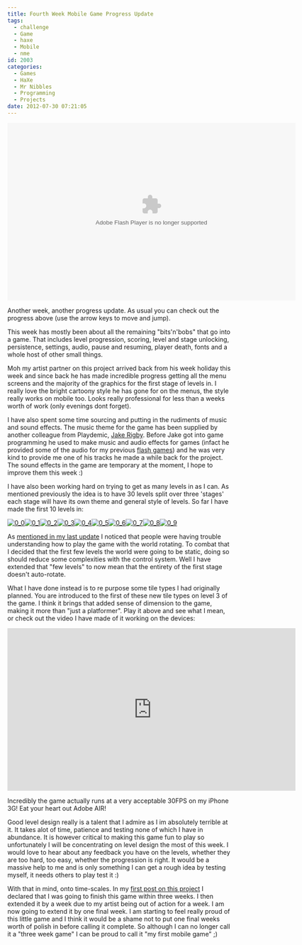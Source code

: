 ```yaml
---
title: Fourth Week Mobile Game Progress Update
tags:
  - challenge
  - Game
  - haxe
  - Mobile
  - nme
id: 2003
categories:
  - Games
  - HaXe
  - Mr Nibbles
  - Programming
  - Projects
date: 2012-07-30 07:21:05
---
```


<object id="test1" width="650" height="400" classid="clsid:d27cdb6e-ae6d-11cf-96b8-444553540000" codebase="https://download.macromedia.com/pub/shockwave/cabs/flash/swflash.cab#version=6,0,40,0"><param name="src" value="https://mikecann.co.uk/wp-content/uploads/2012/07/Main10.swf" /><param name="pluginspage" value="https://www.adobe.com/go/getflashplayer" /><embed id="test1" width="650" height="400" type="application/x-shockwave-flash" src="https://mikecann.co.uk/wp-content/uploads/2012/07/Main10.swf" pluginspage="https://www.adobe.com/go/getflashplayer" /></object>

Another week, another progress update. As usual you can check out the progress above (use the arrow keys to move and jump).

This week has mostly been about all the remaining "bits'n'bobs" that go into a game. That includes level progression, scoring, level and stage unlocking, persistence, settings, audio, pause and resuming, player death, fonts and a whole host of other small things.

Moh my artist partner on this project arrived back from his week holiday this week and since back he has made incredible progress getting all the menu screens and the majority of the graphics for the first stage of levels in. I really love the bright cartoony style he has gone for on the menus, the style really works on mobile too. Looks really professional for less than a weeks worth of work (only evenings dont forget).

I have also spent some time sourcing and putting in the rudiments of music and sound effects. The music theme for the game has been supplied by another colleague from Playdemic, [Jake Rigby](https://soundcloud.com/wigby). Before Jake got into game programming he used to make music and audio effects for games (infact he provided some of the audio for my previous [flash games](https://artificialgames.co.uk/)) and he was very kind to provide me one of his tracks he made a while back for the project. The sound effects in the game are temporary at the moment, I hope to improve them this week :)

I have also been working hard on trying to get as many levels in as I can. As mentioned previously the idea is to have 30 levels split over three 'stages' each stage will have its own theme and general style of levels. So far I have made the first 10 levels in:

[![](https://mikecann.co.uk/wp-content/uploads/2012/07/0_0.png "0_0")](https://mikecann.co.uk/wp-content/uploads/2012/07/0_0.png)[![](https://mikecann.co.uk/wp-content/uploads/2012/07/0_1.png "0_1")](https://mikecann.co.uk/wp-content/uploads/2012/07/0_1.png)[![](https://mikecann.co.uk/wp-content/uploads/2012/07/0_2.png "0_2")](https://mikecann.co.uk/wp-content/uploads/2012/07/0_2.png)[![](https://mikecann.co.uk/wp-content/uploads/2012/07/0_3.png "0_3")](https://mikecann.co.uk/wp-content/uploads/2012/07/0_3.png)[![](https://mikecann.co.uk/wp-content/uploads/2012/07/0_4.png "0_4")](https://mikecann.co.uk/wp-content/uploads/2012/07/0_4.png)[![](https://mikecann.co.uk/wp-content/uploads/2012/07/0_5.png "0_5")](https://mikecann.co.uk/wp-content/uploads/2012/07/0_5.png)[![](https://mikecann.co.uk/wp-content/uploads/2012/07/0_6.png "0_6")](https://mikecann.co.uk/wp-content/uploads/2012/07/0_6.png)[![](https://mikecann.co.uk/wp-content/uploads/2012/07/0_7.png "0_7")](https://mikecann.co.uk/wp-content/uploads/2012/07/0_7.png)[![](https://mikecann.co.uk/wp-content/uploads/2012/07/0_8.png "0_8")](https://mikecann.co.uk/wp-content/uploads/2012/07/0_8.png)[![](https://mikecann.co.uk/wp-content/uploads/2012/07/0_9.png "0_9")](https://mikecann.co.uk/wp-content/uploads/2012/07/0_9.png)

As [mentioned in my last update](https://mikecann.co.uk/personal-project/3-weeks-of-progress-on-a-mobile-game/) I noticed that people were having trouble understanding how to play the game with the world rotating. To combat that I decided that the first few levels the world were going to be static, doing so should reduce some complexities with the control system. Well I have extended that "few levels" to now mean that the entirety of the first stage doesn't auto-rotate. 

What I have done instead is to re purpose some tile types I had originally planned. You are introduced to the first of these new tile types on level 3 of the game. I think it brings that added sense of dimension to the game, making it more than "just a platformer". Play it above and see what I mean, or check out the video I have made of it working on the devices:

<iframe width="650" height="366" src="https://www.youtube.com/embed/lyAf7VVLdKg" frameborder="0" allowfullscreen></iframe>

Incredibly the game actually runs at a very acceptable 30FPS on my iPhone 3G! Eat your heart out Adobe AIR!

Good level design really is a talent that I admire as I im absolutely terrible at it. It takes alot of time, patience and testing none of which I have in abundance. It is however critical to making this game fun to play so unfortunately I will be concentrating on level design the most of this week. I would love to hear about any feedback you have on the levels, whether they are too hard, too easy, whether the progression is right. It would be a massive help to me and is only something I can get a rough idea by testing myself, it needs others to play test it :)

With that in mind, onto time-scales. In my [first post on this project](https://mikecann.co.uk/personal-projects/lets-make-a-mobile-game-in-3-weeks-with-haxe-nme/) I declared that I was going to finish this game within three weeks. I then extended it by a week due to my artist being out of action for a week. I am now going to extend it by one final week. I am starting to feel really proud of this little game and I think it would be a shame not to put one final weeks worth of polish in before calling it complete. So although I can no longer call it a "three week game" I can be proud to call it "my first mobile game" ;)